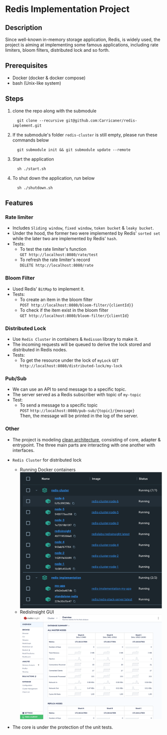 # Redis Implementation Project

## Description

Since well-known in-memory storage application, Redis, is widely used,
the project is aiming at implementing some famous applications,
including rate limiters, bloom filters, distributed lock and so forth.

## Prerequisites

- Docker (docker & docker compose)
- bash (Unix-like system)

## Steps

1. clone the repo along with the submodule

    ```
      git clone --recursive git@github.com:Carricaner/redis-implement.git 
    ```

2. If the submodule's folder `redis-cluster` is still empty, please run these commands below

    ```
      git submodule init && git submodule update --remote
    ```

3. Start the application

    ```
      sh ./start.sh 
    ```

4. To shut down the application, run below

    ```
      sh ./shutdown.sh
    ```

## Features

### Rate limiter

- Includes `Sliding window`, `fixed window`, `token bucket` & `leaky bucket`.
- Under the hood, the former two were implemented by Redis' `sorted set`
  while the later two are implemented by Redis' `hash`.
- Tests:
    - To test the rate limiter's function<br>
      `GET http://localhost:8080/rate/test`
    - To refresh the rate limiter's record<br>
      `DELETE http://localhost:8080/rate`

### Bloom Filter

- Used Redis' `BitMap` to implement it.
- Tests:
    - To create an item in the bloom filter<br>
      `POST http://localhost:8080/bloom-filter/{clientId}}`
    - To check if the item exist in the bloom filter<br>
      `GET http://localhost:8080/bloom-filter/{clientId}`


### Distributed Lock

- Use `Redis Cluster` in containers & `Redisson` library to make it.
- The incoming requests will be queued to derive the lock stored and distributed in Redis nodes.  
- Tests:
  - To get the resource under the lock of `myLock`
    `GET http://localhost:8080/distributed-lock/my-lock`


### Pub/Sub

- We can use an API to send message to a specific topic.
- The server served as a Redis subscriber with topic of `my-topic`
- Test:
    - To send a message to a specific topic <br>
      `POST` `http://localhost:8080/pub-sub/{topic}/{message}` <br>
      Then, the message will be printed in the log of the server.

### Other

- The project is modeling <ins>clean architecture</ins>,
  consisting of core, adapter & entrypoint.
  The three main parts are interacting with one another with interfaces.
- `Redis Cluster` for distributed lock

    - Running Docker containers
      ![running services](./assets/running_docker_services.png)
    - RedisInsight GUI
      ![Redisinsight GUI](./assets/redisinsight.png)

- The core is under the protection of the unit tests.